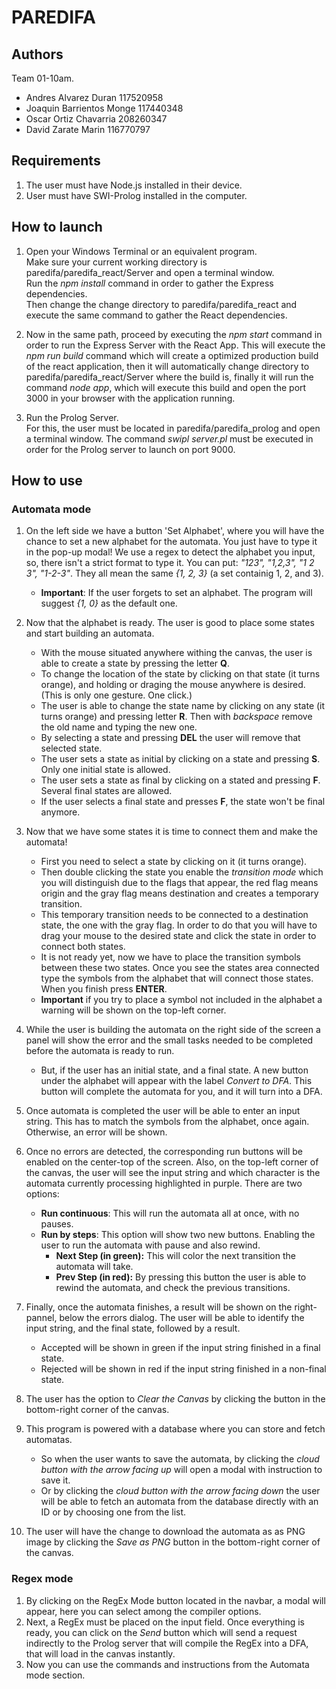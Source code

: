 # PAREDIFA

## Authors
Team 01-10am.
- Andres Alvarez Duran     117520958
- Joaquin Barrientos Monge 117440348
- Oscar Ortiz Chavarria    208260347
- David Zarate Marin       116770797

## Requirements
1. The user must have Node.js installed in their device. 
2. User must have SWI-Prolog installed in the computer. 

## How to launch
1. Open your Windows Terminal or an equivalent program. \
Make sure your current working directory is paredifa/paredifa_react/Server and open a terminal window. \
Run the _npm install_ command in order to gather the Express dependencies. \
Then change the change directory to paredifa/paredifa_react and execute the same command to gather the React dependencies. 

2. Now in the same path, proceed by executing the _npm start_ command in order to run the Express Server with the React App. 
This will execute the _npm run build_ command which will create a optimized production build of the react application, 
then it will automatically change directory to paredifa/paredifa_react/Server where the build is, finally it will run the
command _node app_, which will execute this build and open the port 3000 in your browser with the application running. 

3. Run the Prolog Server.\
For this, the user must be located in paredifa/paredifa_prolog and open a terminal window.
The command _swipl server.pl_ must be executed in order for the Prolog server to launch on port 9000. 
   
## How to use
### Automata mode
1. On the left side we have a button 'Set Alphabet', where you will have the chance to set a new alphabet for the automata. You just have to type it in the pop-up modal!
We use a regex to detect the alphabet you input, so, there isn't a strict format to type it. You can put: _"123", "1,2,3", "1 2 3", "1-2-3"_. They all mean the same _{1, 2, 3}_ 
(a set containig 1, 2, and 3). 
    - **Important**: If the user forgets to set an alphabet. The program will suggest _{1, 0}_ as the default one.

2. Now that the alphabet is ready. The user is good to place some states and start building an automata. 
    - With the mouse situated anywhere withing the canvas, the user is able to create a state by pressing the letter **Q**. 
    - To change the location of the state by clicking on that state (it turns orange), and holding or draging the mouse anywhere is desired. (This is only one gesture. One click.)
    - The user is able to change the state name by clicking on any state (it turns orange) and pressing letter **R**. Then with _backspace_ remove the old name and typing the new one. 
    - By selecting a state and pressing **DEL** the user will remove that selected state. 
    - The user sets a state as initial by clicking on a state and pressing **S**. Only one initial state is allowed.
    - The user sets a state as final by clicking on a stated and pressing **F**. Several final states are allowed. 
    - If the user selects a final state and presses **F**, the state won't be final anymore.
   

3. Now that we have some states it is time to connect them and make the automata! 
    - First you need to select a state by clicking on it (it turns orange). 
    - Then double clicking the state you enable the _transition mode_ which you will distinguish due to the flags that appear, the red flag means origin and the gray flag means destination and creates a temporary transition. 
    - This temporary transition needs to be connected to a destination state, the one with the gray flag. In order to do that you will have to drag your mouse to the desired state and click the state in order to connect both states. 
    - It is not ready yet, now we have to place the transition symbols between these two states. 
    Once you see the states area connected type the symbols from the alphabet that will connect those states. When you finish press **ENTER**.
    - **Important** if you try to place a symbol not included in the alphabet a warning will be shown on the top-left corner.

4. While the user is building the automata on the right side of the screen a panel will show the error and the small tasks needed to be completed before the automata is ready to run.
   - But, if the user has an initial state, and a final state. A new button under the alphabet will appear with the label _Convert to DFA_. This button will complete the automata for you, and it will turn into a DFA. 

5.  Once automata is completed the user will be able to enter an input string. This has to match the symbols from the alphabet, once again. Otherwise, an error will be shown.

6. Once no errors are detected, the corresponding run buttons will be enabled on the center-top of the screen. Also, on the top-left corner of the canvas, the user will see 
the input string and which character is the automata currently processing highlighted in purple.
There are two options:
    - **Run continuous**: This will run the automata all at once, with no pauses.
    - **Run by steps**: This option will show two new buttons. Enabling the user to run the automata with pause and also rewind. 
        - **Next Step (in green):** This will color the next transition the automata will take. 
        - **Prev Step (in red):** By pressing this button the user is able to rewind the automata, and check the previous transitions.

7. Finally, once the automata finishes, a result will be shown on the right-pannel, below the errors dialog. 
The user will be able to identify the input string, and the final state, followed by a result.
    - Accepted will be shown in green if the input string finished in a final state.
    - Rejected will be shown in red if the input string finished in a non-final state.

8. The user has the option to _Clear the Canvas_ by clicking the button in the bottom-right corner of the canvas.

9. This program is powered with a database where you can store and fetch automatas.
    - So when the user wants to save the automata, by clicking the _cloud button with the arrow facing up_ will open a modal with instruction to save it. 
    - Or by clicking the _cloud button with the arrow facing down_ the user will be able to fetch an automata from the database directly with an ID or by choosing one from the list. 
    
10. The user will have the change to download the automata as as PNG image by clicking the _Save as PNG_ button in the bottom-right corner of the canvas. 

### Regex mode  
1. By clicking on the RegEx Mode button located in the navbar, a modal will appear, here you can select among the compiler options.
2. Next, a RegEx must be placed on the input field. Once everything is ready, you can click on the _Send_ button which will send a request indirectly to the Prolog server that will compile the RegEx into a DFA, that will load in the canvas instantly. 
3. Now you can use the commands and instructions from the Automata mode section. 